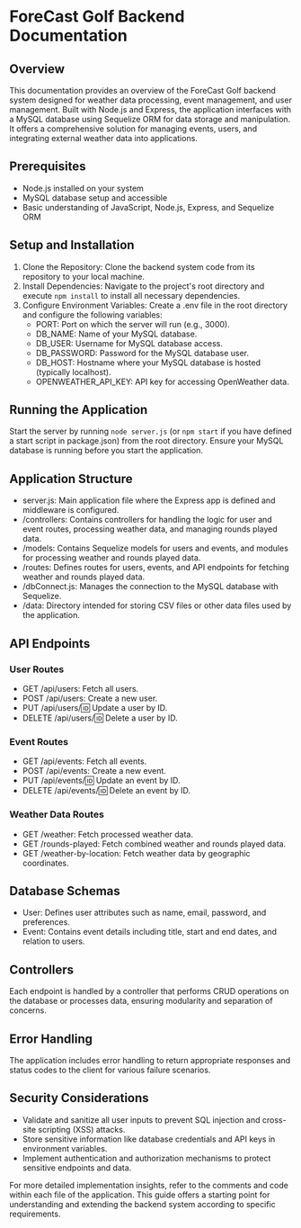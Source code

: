 # ForeCast Golf Backend Documentation

## Overview

This documentation provides an overview of the ForeCast Golf backend system designed for weather data processing, event management, and user management. Built with Node.js and Express, the application interfaces with a MySQL database using Sequelize ORM for data storage and manipulation. It offers a comprehensive solution for managing events, users, and integrating external weather data into applications.

## Prerequisites
- Node.js installed on your system
- MySQL database setup and accessible
- Basic understanding of JavaScript, Node.js, Express, and Sequelize ORM

## Setup and Installation

1. Clone the Repository: Clone the backend system code from its repository to your local machine.
2. Install Dependencies: Navigate to the project's root directory and execute `npm install` to install all necessary dependencies.
3. Configure Environment Variables: Create a .env file in the root directory and configure the following variables:
    - PORT: Port on which the server will run (e.g., 3000).
    - DB_NAME: Name of your MySQL database.
    - DB_USER: Username for MySQL database access.
    - DB_PASSWORD: Password for the MySQL database user.
    - DB_HOST: Hostname where your MySQL database is hosted (typically localhost).
    - OPENWEATHER_API_KEY: API key for accessing OpenWeather data.

## Running the Application

Start the server by running `node server.js` (or `npm start` if you have defined a start script in package.json) from the root directory. Ensure your MySQL database is running before you start the application.

## Application Structure

- server.js: Main application file where the Express app is defined and middleware is configured.
- /controllers: Contains controllers for handling the logic for user and event routes, processing weather data, and managing rounds played data.
- /models: Contains Sequelize models for users and events, and modules for processing weather and rounds played data.
- /routes: Defines routes for users, events, and API endpoints for fetching weather and rounds played data.
- /dbConnect.js: Manages the connection to the MySQL database with Sequelize.
- /data: Directory intended for storing CSV files or other data files used by the application.

## API Endpoints

### User Routes
- GET /api/users: Fetch all users.
- POST /api/users: Create a new user.
- PUT /api/users/:id: Update a user by ID.
- DELETE /api/users/:id: Delete a user by ID.

### Event Routes
- GET /api/events: Fetch all events.
- POST /api/events: Create a new event.
- PUT /api/events/:id: Update an event by ID.
- DELETE /api/events/:id: Delete an event by ID.

### Weather Data Routes
- GET /weather: Fetch processed weather data.
- GET /rounds-played: Fetch combined weather and rounds played data.
- GET /weather-by-location: Fetch weather data by geographic coordinates.


## Database Schemas
- User: Defines user attributes such as name, email, password, and preferences.
- Event: Contains event details including title, start and end dates, and relation to users.

## Controllers

Each endpoint is handled by a controller that performs CRUD operations on the database or processes data, ensuring modularity and separation of concerns.

## Error Handling

The application includes error handling to return appropriate responses and status codes to the client for various failure scenarios.

## Security Considerations
- Validate and sanitize all user inputs to prevent SQL injection and cross-site scripting (XSS) attacks.
- Store sensitive information like database credentials and API keys in environment variables.
- Implement authentication and authorization mechanisms to protect sensitive endpoints and data.

For more detailed implementation insights, refer to the comments and code within each file of the application. This guide offers a starting point for understanding and extending the backend system according to specific requirements.






